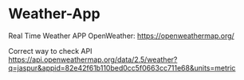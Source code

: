 # Weather-App
Real Time Weather APP
OpenWeather: https://openweathermap.org/

Correct way to check API
https://api.openweathermap.org/data/2.5/weather?q=jaspur&appid=82e42f61b110bed0cc5f0663cc711e68&units=metric
